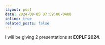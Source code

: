 ```yaml
---
layout: post
date: 2024-09-05 07:59:00-0400
inline: true
related_posts: false
---
```


I will be giving 2 presentations at **ECPLF 2024**.